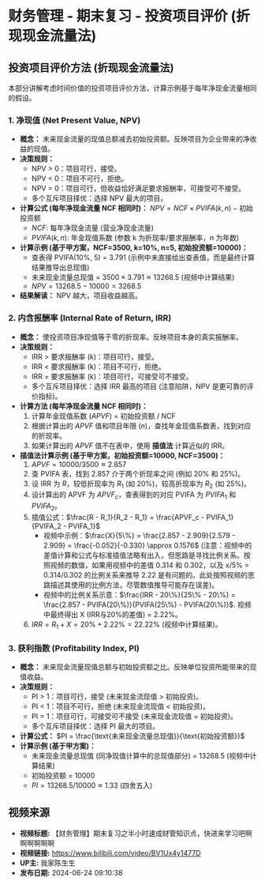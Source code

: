 # 财务管理 - 期末复习 - 投资项目评价 (折现现金流量法)

## 投资项目评价方法 (折现现金流量法)

本部分讲解考虑时间价值的投资项目评价方法，计算示例基于每年净现金流量相同的假设。

### 1. 净现值 (Net Present Value, NPV)

* **概念：** 未来现金流量的现值总额减去初始投资额。反映项目为企业带来的净收益的现值。
* **决策规则：**
    * NPV > 0：项目可行，接受。
    * NPV < 0：项目不可行，拒绝。
    * NPV = 0：项目可行，但收益恰好满足要求报酬率，可接受可不接受。
    * 多个互斥项目择优：选择 NPV 最大的项目。
* **计算公式 (每年净现金流量 NCF 相同时)：**
    $NPV = NCF \times PVIFA(k, n) - \text{初始投资额}$
    * $NCF$: 每年净现金流量 (营业净现金流量)
    * $PVIFA(k, n)$: 年金现值系数 (参数 k 为折现率/要求报酬率，n 为年数)
* **计算示例 (基于甲方案，NCF=3500, k=10%, n=5, 初始投资额=10000)：**
    * 查表得 PVIFA(10%, 5) = 3.791 (示例中未直接给出查表值，而是最终计算结果推导出总现值)
    * 未来现金流量总现值 = $3500 \times 3.791 \approx 13268.5$ (视频中计算结果)
    * $NPV = 13268.5 - 10000 = 3268.5$
* **结果解读：** NPV 越大，项目收益越高。

### 2. 内含报酬率 (Internal Rate of Return, IRR)

* **概念：** 使投资项目净现值等于零的折现率。反映项目本身的真实报酬率。
* **决策规则：**
    * IRR > 要求报酬率 (k)：项目可行，接受。
    * IRR < 要求报酬率 (k)：项目不可行，拒绝。
    * IRR = 要求报酬率 (k)：项目可行，可接受可不接受。
    * 多个互斥项目择优：选择 IRR 最高的项目 (注意陷阱，NPV 是更可靠的评价指标)。
* **计算方法 (每年净现金流量 NCF 相同时)：**
    1.  计算年金现值系数 ($APVF$) = 初始投资额 / NCF
    2.  根据计算出的 $APVF$ 值和项目年限 ($n$)，查找年金现值系数表，找到对应的折现率。
    3.  如果计算出的 $APVF$ 值不在表中，使用 **插值法** 计算近似的 IRR。
* **插值法计算示例 (基于甲方案，初始投资额=10000, NCF=3500)：**
    1.  $APVF = 10000 / 3500 \approx 2.857$
    2.  查 PVIFA 表，找到 2.857 介于两个折现率之间 (例如 20% 和 25%)。
    3.  设 IRR 为 $R$，较低折现率为 $R_1$ (如 20%)，较高折现率为 $R_2$ (如 25%)。
    4.  设计算出的 APVF 为 $APVF_c$，查表得到的对应 PVIFA 为 $PVIFA_1$ 和 $PVIFA_2$。
    5.  插值公式：$\frac{R - R_1}{R_2 - R_1} = \frac{APVF_c - PVIFA_1}{PVIFA_2 - PVIFA_1}$
        * 视频中示例：$\frac{X}{5\%} = \frac{2.857 - 2.909}{2.579 - 2.909} = \frac{-0.052}{-0.330} \approx 0.1576$ (注意：视频中的差值计算和公式与标准插值法略有出入，但思路是寻找比例关系。按照视频的数值，如果用视频中的差值 0.314 和 0.302，以及 x/5% = 0.314/0.302 的比例关系来推导 2.22 是有问题的。此处按照视频的思路描述其使用的比例方法，尽管数值推导可能存在误差)。
        * 视频中的比例关系示意：$\frac{IRR - 20\%}{25\% - 20\%} = \frac{2.857 - PVIFA(20\%)}{PVIFA(25\%) - PVIFA(20\%)}$. 视频中最终得出 X (IRR与20%的差值) = 2.22%。
    6.  $IRR = R_1 + X = 20\% + 2.22\% = 22.22\%$ (视频中计算结果)。

### 3. 获利指数 (Profitability Index, PI)

* **概念：** 未来现金流量现值总额与初始投资额之比。反映单位投资所能带来的现值收益。
* **决策规则：**
    * PI > 1：项目可行，接受 (未来现金流现值 > 初始投资)。
    * PI < 1：项目不可行，拒绝 (未来现金流现值 < 初始投资)。
    * PI = 1：项目可行，可接受可不接受 (未来现金流现值 = 初始投资)。
    * 多个互斥项目择优：选择 PI 最大的项目。
* **计算公式：**
    $PI = \frac{\text{未来现金流量总现值}}{\text{初始投资额}}$
* **计算示例 (基于甲方案)：**
    * 未来现金流量总现值 (同净现值计算中的总现值部分) = 13268.5 (视频中计算结果)
    * 初始投资额 = 10000
    * $PI = 13268.5 / 10000 \approx 1.33$ (四舍五入)

## 视频来源
* **视频标题:** 【财务管理】期末复习之半小时速成财管知识点，快进来学习吧啊啊啊啊啊啊
* **视频链接:** https://www.bilibili.com/video/BV1Ux4y1477D
* **UP主:** 我家陈生生
* **发布日期:** 2024-06-24 09:10:38